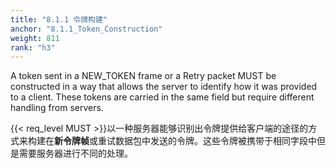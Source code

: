 ```yaml
---
title: "8.1.1 令牌构建"
anchor: "8.1.1_Token_Construction"
weight: 811
rank: "h3"
---
```


A token sent in a NEW_TOKEN frame or a Retry packet MUST be constructed in a way that allows the server to identify how it was provided to a client. These tokens are carried in the same field but require different handling from servers.

{{< req_level MUST >}}以一种服务器能够识别出令牌提供给客户端的途径的方式来构建在**新令牌帧**或重试数据包中发送的令牌。这些令牌被携带于相同字段中但是需要服务器进行不同的处理。

